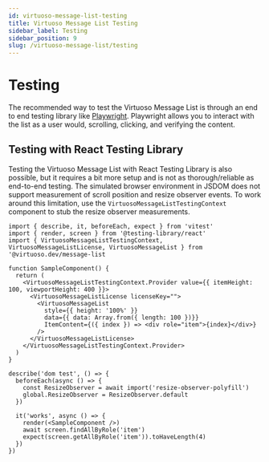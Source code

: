 ```yaml
---
id: virtuoso-message-list-testing
title: Virtuoso Message List Testing
sidebar_label: Testing
sidebar_position: 9
slug: /virtuoso-message-list/testing
---
```


# Testing

The recommended way to test the Virtuoso Message List is through an end to end testing library like [Playwright](https://playwright.dev/). Playwright allows you to interact with the list as a user would, scrolling, clicking, and verifying the content.

## Testing with React Testing Library

Testing the Virtuoso Message List with React Testing Library is also possible, but it requires a bit more setup and is not as thorough/reliable as end-to-end testing. The simulated browser environment in JSDOM does not support measurement of scroll position and resize observer events. To work around this limitation, use the `VirtuosoMessageListTestingContext` component to stub the resize observer measurements.

```tsx
import { describe, it, beforeEach, expect } from 'vitest'
import { render, screen } from '@testing-library/react'
import { VirtuosoMessageListTestingContext, VirtuosoMessageListLicense, VirtuosoMessageList } from '@virtuoso.dev/message-list

function SampleComponent() {
  return (
    <VirtuosoMessageListTestingContext.Provider value={{ itemHeight: 100, viewportHeight: 400 }}>
      <VirtuosoMessageListLicense licenseKey="">
        <VirtuosoMessageList
          style={{ height: '100%' }}
          data={{ data: Array.from({ length: 100 })}}
          ItemContent={({ index }) => <div role="item">{index}</div>}
        />
      </VirtuosoMessageListLicense>
    </VirtuosoMessageListTestingContext.Provider>
  )
}

describe('dom test', () => {
  beforeEach(async () => {
    const ResizeObserver = await import('resize-observer-polyfill')
    global.ResizeObserver = ResizeObserver.default
  })

  it('works', async () => {
    render(<SampleComponent />)
    await screen.findAllByRole('item')
    expect(screen.getAllByRole('item')).toHaveLength(4)
  })
})
```
